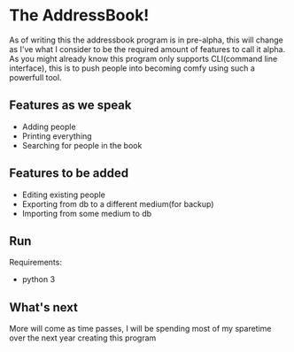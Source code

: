 # The AddressBook!


As of writing this the addressbook program is in pre-alpha, this will change as I've what I consider to be the 
required amount of features to call it alpha.
As you might already know this program only supports CLI(command line interface), this is to push people into becoming comfy using such a powerfull tool.


## Features as we speak
* Adding people
* Printing everything
* Searching for people in the book

## Features to be added
* Editing existing people
* Exporting from db to a different medium(for backup)
* Importing from some medium to db


## Run
Requirements:
* python 3


## What's next


More will come as time passes, I will be spending most of my sparetime over the next year creating this program
